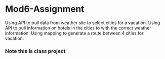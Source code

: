 # Mod6-Assignment

Using API to pull data from weather site to select cities for a vacation.  Using API to pull information on hotels in the cities to with the correct weather information.  Using mapping to generate a route between 4 cities for vacation.

### Note this is class project

